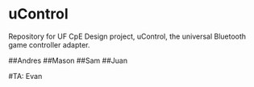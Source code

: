 # uControl
Repository for UF CpE Design project,  uControl, the universal Bluetooth game controller adapter.

##Andres
##Mason
##Sam
##Juan

#TA: Evan